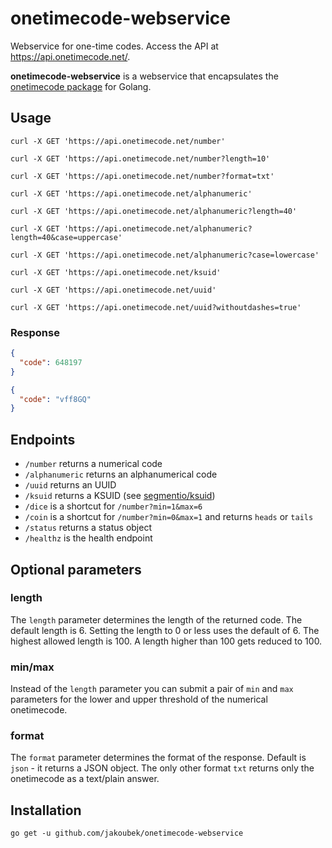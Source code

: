 # onetimecode-webservice
Webservice for one-time codes. Access the API at https://api.onetimecode.net/.

**onetimecode-webservice** is a webservice that encapsulates the [onetimecode package](https://github.com/jakoubek/onetimecode) for Golang.

## Usage

```
curl -X GET 'https://api.onetimecode.net/number'

curl -X GET 'https://api.onetimecode.net/number?length=10'

curl -X GET 'https://api.onetimecode.net/number?format=txt'

curl -X GET 'https://api.onetimecode.net/alphanumeric'

curl -X GET 'https://api.onetimecode.net/alphanumeric?length=40'

curl -X GET 'https://api.onetimecode.net/alphanumeric?length=40&case=uppercase'

curl -X GET 'https://api.onetimecode.net/alphanumeric?case=lowercase'

curl -X GET 'https://api.onetimecode.net/ksuid'

curl -X GET 'https://api.onetimecode.net/uuid'

curl -X GET 'https://api.onetimecode.net/uuid?withoutdashes=true'
```

### Response

```json
{
  "code": 648197
}
```

```json
{
  "code": "vff8GQ"
}
```

## Endpoints

- `/number` returns a numerical code
- `/alphanumeric` returns an alphanumerical code
- `/uuid` returns an UUID
- `/ksuid` returns a KSUID (see [segmentio/ksuid](https://github.com/segmentio/ksuid))
- `/dice` is a shortcut for `/number?min=1&max=6`
- `/coin` is a shortcut for `/number?min=0&max=1` and returns `heads` or `tails`  
- `/status` returns a status object
- `/healthz` is the health endpoint

## Optional parameters

### length

The `length` parameter determines the length of the returned code. The default length is 6. Setting the length to 0 or less uses the default of 6. The highest allowed length is 100. A length higher than 100 gets reduced to 100.

### min/max

Instead of the `length` parameter you can submit a pair of `min` and `max` parameters for the lower and upper threshold of the numerical onetimecode. 

### format

The `format` parameter determines the format of the response. Default is `json` - it returns a JSON object.
The only other format `txt` returns only the onetimecode as a text/plain answer.

## Installation

```
go get -u github.com/jakoubek/onetimecode-webservice
```
